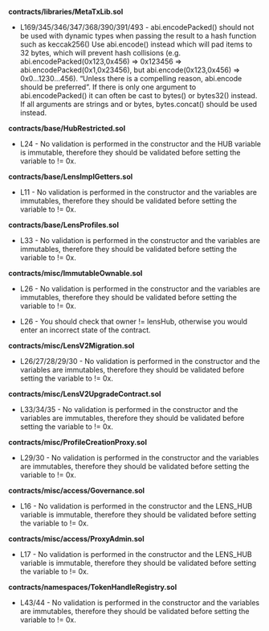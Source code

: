 **contracts/libraries/MetaTxLib.sol**
- L169/345/346/347/368/390/391/493 - abi.encodePacked() should not be used with dynamic types when passing the result to a hash function such as keccak256()
Use abi.encode() instead which will pad items to 32 bytes, which will prevent hash collisions (e.g. abi.encodePacked(0x123,0x456) => 0x123456 => abi.encodePacked(0x1,0x23456), but abi.encode(0x123,0x456) => 0x0...1230...456). “Unless there is a compelling reason, abi.encode should be preferred”. If there is only one argument to abi.encodePacked() it can often be cast to bytes() or bytes32() instead.
If all arguments are strings and or bytes, bytes.concat() should be used instead.


**contracts/base/HubRestricted.sol**
- L24 - No validation is performed in the constructor and the HUB variable is immutable, therefore they should be validated before setting the variable to != 0x.


**contracts/base/LensImplGetters.sol**
- L11 - No validation is performed in the constructor and the variables are immutables, therefore they should be validated before setting the variable to != 0x.


**contracts/base/LensProfiles.sol**
- L33 - No validation is performed in the constructor and the variables are immutables, therefore they should be validated before setting the variable to != 0x.


**contracts/misc/ImmutableOwnable.sol**
- L26 - No validation is performed in the constructor and the variables are immutables, therefore they should be validated before setting the variable to != 0x.

- L26 - You should check that owner != lensHub, otherwise you would enter an incorrect state of the contract.


**contracts/misc/LensV2Migration.sol**
- L26/27/28/29/30 - No validation is performed in the constructor and the variables are immutables, therefore they should be validated before setting the variable to != 0x.


**contracts/misc/LensV2UpgradeContract.sol**
- L33/34/35 - No validation is performed in the constructor and the variables are immutables, therefore they should be validated before setting the variable to != 0x.


**contracts/misc/ProfileCreationProxy.sol**
- L29/30 - No validation is performed in the constructor and the variables are immutables, therefore they should be validated before setting the variable to != 0x.


**contracts/misc/access/Governance.sol**
- L16 - No validation is performed in the constructor and the LENS_HUB variable is immutable, therefore they should be validated before setting the variable to != 0x.


**contracts/misc/access/ProxyAdmin.sol**
- L17 - No validation is performed in the constructor and the LENS_HUB variable is immutable, therefore they should be validated before setting the variable to != 0x.


**contracts/namespaces/TokenHandleRegistry.sol**
- L43/44 - No validation is performed in the constructor and the variables are immutables, therefore they should be validated before setting the variable to != 0x.
